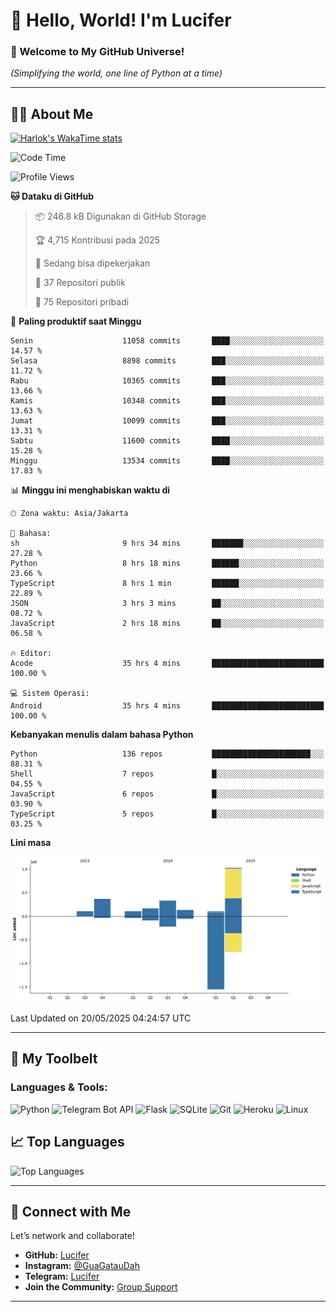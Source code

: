 # 👋 Hello, World! I'm Lucifer 

### 🚀 Welcome to My GitHub Universe!  
*(Simplifying the world, one line of Python at a time)*  

---

## 🧑‍💻 About Me


[![Harlok's WakaTime stats](https://github-readme-stats.vercel.app/api/wakatime?username=LuciferReborns)](https://github.com/jonesroot/github-readme-stats)


<!--START_SECTION:waka-->
![Code Time](http://img.shields.io/badge/Code%20Time-205%20hrs%2033%20mins-blue)

![Profile Views](http://img.shields.io/badge/Profil%20dilihat-12-blue)

**🐱 Dataku di GitHub** 

> 📦 246.8 kB Digunakan di GitHub Storage 
 > 
> 🏆 4,715 Kontribusi pada 2025
 > 
> 💼 Sedang bisa dipekerjakan
 > 
> 📜 37 Repositori publik 
 > 
> 🔑 75 Repositori pribadi 
 > 
📅 **Paling produktif saat Minggu** 

```text
Senin                    11058 commits       ████░░░░░░░░░░░░░░░░░░░░░   14.57 % 
Selasa                   8898 commits        ███░░░░░░░░░░░░░░░░░░░░░░   11.72 % 
Rabu                     10365 commits       ███░░░░░░░░░░░░░░░░░░░░░░   13.66 % 
Kamis                    10348 commits       ███░░░░░░░░░░░░░░░░░░░░░░   13.63 % 
Jumat                    10099 commits       ███░░░░░░░░░░░░░░░░░░░░░░   13.31 % 
Sabtu                    11600 commits       ████░░░░░░░░░░░░░░░░░░░░░   15.28 % 
Minggu                   13534 commits       ████░░░░░░░░░░░░░░░░░░░░░   17.83 % 
```


📊 **Minggu ini menghabiskan waktu di** 

```text
🕑︎ Zona waktu: Asia/Jakarta

💬 Bahasa: 
sh                       9 hrs 34 mins       ███████░░░░░░░░░░░░░░░░░░   27.28 % 
Python                   8 hrs 18 mins       ██████░░░░░░░░░░░░░░░░░░░   23.66 % 
TypeScript               8 hrs 1 min         ██████░░░░░░░░░░░░░░░░░░░   22.89 % 
JSON                     3 hrs 3 mins        ██░░░░░░░░░░░░░░░░░░░░░░░   08.72 % 
JavaScript               2 hrs 18 mins       ██░░░░░░░░░░░░░░░░░░░░░░░   06.58 % 

🔥 Editor: 
Acode                    35 hrs 4 mins       █████████████████████████   100.00 % 

💻 Sistem Operasi: 
Android                  35 hrs 4 mins       █████████████████████████   100.00 % 
```

**Kebanyakan menulis dalam bahasa Python** 

```text
Python                   136 repos           ██████████████████████░░░   88.31 % 
Shell                    7 repos             █░░░░░░░░░░░░░░░░░░░░░░░░   04.55 % 
JavaScript               6 repos             █░░░░░░░░░░░░░░░░░░░░░░░░   03.90 % 
TypeScript               5 repos             █░░░░░░░░░░░░░░░░░░░░░░░░   03.25 % 
```



**Lini masa**

![Lines of Code chart](https://raw.githubusercontent.com/jonesroot/jonesroot/main/assets/bar_graph.png)


 Last Updated on 20/05/2025 04:24:57 UTC
<!--END_SECTION:waka-->

---


## 🧰 My Toolbelt  

### Languages & Tools:  
![Python](https://img.shields.io/badge/-Python-3776AB?style=flat-square&logo=python&logoColor=white) ![Telegram Bot API](https://img.shields.io/badge/-Telegram%20Bot%20API-2CA5E0?style=flat-square&logo=telegram&logoColor=white) ![Flask](https://img.shields.io/badge/-Flask-000000?style=flat-square&logo=flask&logoColor=white) ![SQLite](https://img.shields.io/badge/-SQLite-003B57?style=flat-square&logo=sqlite&logoColor=white) ![Git](https://img.shields.io/badge/-Git-F05032?style=flat-square&logo=git&logoColor=white) ![Heroku](https://img.shields.io/badge/-Heroku-430098?style=flat-square&logo=heroku&logoColor=white) ![Linux](https://img.shields.io/badge/-Linux-FCC624?style=flat-square&logo=linux&logoColor=black)  


## 📈 Top Languages

![Top Languages](https://github-readme-stats.vercel.app/api/top-langs/?username=jonesroot&layout=compact&theme=tokyonight)  

---


## 🔗 Connect with Me  

Let’s network and collaborate!  
- **GitHub:** [Lucifer](https://github.com/jonesroot/jonesroot/blob/main/README.md)  
- **Instagram:** [@GuaGatauDah](https://instagram.com/guagataudah)  
- **Telegram:** [Lucifer](https://t.me/LuciferReborns)  
- **Join the Community:** [Group Support](https://t.me/GokilSupport)

---
